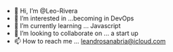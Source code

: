 - 👋 Hi, I’m @Leo-Rivera
- 👀 I’m interested in ...becoming in DevOps
- 🌱 I’m currently learning ... Javascript
- 💞️ I’m looking to collaborate on ... a start up
- 📫 How to reach me ... leandrosanabria@icloud.com

<!---
Leo-Rivera/Leo-Rivera is a ✨ special ✨ repository because its `README.md` (this file) appears on your GitHub profile.
You can click the Preview link to take a look at your changes.
--->
